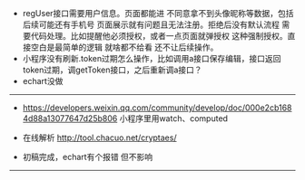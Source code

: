 - regUser接口需要用户信息。页面都能进 不同意拿不到头像昵称等数据，包括后续可能还有手机号 页面展示就有问题且无法注册。拒绝后没有默认流程 需要代码处理。比如提醒他必须授权，或者一点页面就弹授权 这种强制授权。直接空白是最简单的逻辑 就啥都不给看 还不让后续操作。
- 小程序没有刷新.token过期怎么操作，比如调用a接口保存编辑，接口返回token过期，调getToken接口，之后重新调a接口？
- echart没做
----------------------------------------------------------------------------
- https://developers.weixin.qq.com/community/develop/doc/000e2cb1684d88a13077647d25b806 小程序里用watch、computed
- 在线解析 http://tool.chacuo.net/cryptaes/

- 初稿完成，echart有个报错 但不影响
----------------------------------------------------------------------------